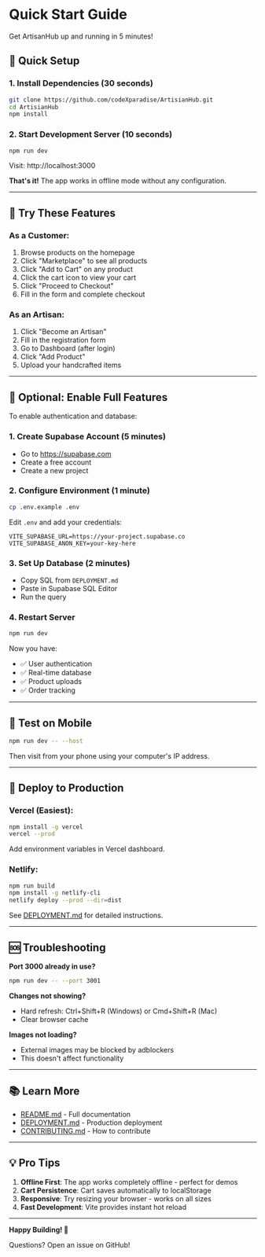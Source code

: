 # Quick Start Guide

Get ArtisanHub up and running in 5 minutes!

## 🚀 Quick Setup

### 1. Install Dependencies (30 seconds)

```bash
git clone https://github.com/codeXparadise/ArtisianHub.git
cd ArtisianHub
npm install
```

### 2. Start Development Server (10 seconds)

```bash
npm run dev
```

Visit: http://localhost:3000

**That's it!** The app works in offline mode without any configuration.

---

## 🎯 Try These Features

### As a Customer:
1. Browse products on the homepage
2. Click "Marketplace" to see all products
3. Click "Add to Cart" on any product
4. Click the cart icon to view your cart
5. Click "Proceed to Checkout"
6. Fill in the form and complete checkout

### As an Artisan:
1. Click "Become an Artisan"
2. Fill in the registration form
3. Go to Dashboard (after login)
4. Click "Add Product"
5. Upload your handcrafted items

---

## 🔧 Optional: Enable Full Features

To enable authentication and database:

### 1. Create Supabase Account (5 minutes)
- Go to https://supabase.com
- Create a free account
- Create a new project

### 2. Configure Environment (1 minute)

```bash
cp .env.example .env
```

Edit `.env` and add your credentials:
```env
VITE_SUPABASE_URL=https://your-project.supabase.co
VITE_SUPABASE_ANON_KEY=your-key-here
```

### 3. Set Up Database (2 minutes)
- Copy SQL from `DEPLOYMENT.md`
- Paste in Supabase SQL Editor
- Run the query

### 4. Restart Server

```bash
npm run dev
```

Now you have:
- ✅ User authentication
- ✅ Real-time database
- ✅ Product uploads
- ✅ Order tracking

---

## 📱 Test on Mobile

```bash
npm run dev -- --host
```

Then visit from your phone using your computer's IP address.

---

## 🚢 Deploy to Production

### Vercel (Easiest):

```bash
npm install -g vercel
vercel --prod
```

Add environment variables in Vercel dashboard.

### Netlify:

```bash
npm run build
npm install -g netlify-cli
netlify deploy --prod --dir=dist
```

See [DEPLOYMENT.md](DEPLOYMENT.md) for detailed instructions.

---

## 🆘 Troubleshooting

**Port 3000 already in use?**
```bash
npm run dev -- --port 3001
```

**Changes not showing?**
- Hard refresh: Ctrl+Shift+R (Windows) or Cmd+Shift+R (Mac)
- Clear browser cache

**Images not loading?**
- External images may be blocked by adblockers
- This doesn't affect functionality

---

## 📚 Learn More

- [README.md](README.md) - Full documentation
- [DEPLOYMENT.md](DEPLOYMENT.md) - Production deployment
- [CONTRIBUTING.md](CONTRIBUTING.md) - How to contribute

---

## 💡 Pro Tips

1. **Offline First**: The app works completely offline - perfect for demos
2. **Cart Persistence**: Cart saves automatically to localStorage
3. **Responsive**: Try resizing your browser - works on all sizes
4. **Fast Development**: Vite provides instant hot reload

---

**Happy Building! 🎨**

Questions? Open an issue on GitHub!
